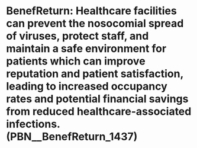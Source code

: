 # BenefReturn: __Healthcare facilities can prevent the nosocomial spread of viruses, protect staff, and maintain a safe environment for patients which can improve reputation and patient satisfaction, leading to increased occupancy rates and potential financial savings from reduced healthcare-associated infections.__ (PBN__BenefReturn_1437)


